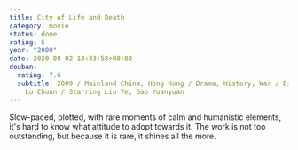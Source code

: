 ```yaml
---
title: City of Life and Death
category: movie
status: done
rating: 5
year: "2009"
date: 2020-08-02 18:33:58+08:00
douban:
  rating: 7.6
  subtitle: 2009 / Mainland China, Hong Kong / Drama, History, War / Directed by
    Lu Chuan / Starring Liu Ye, Gao Yuanyuan
---
```


Slow-paced, plotted, with rare moments of calm and humanistic elements, it's hard to know what attitude to adopt towards it. The work is not too outstanding, but because it is rare, it shines all the more.
